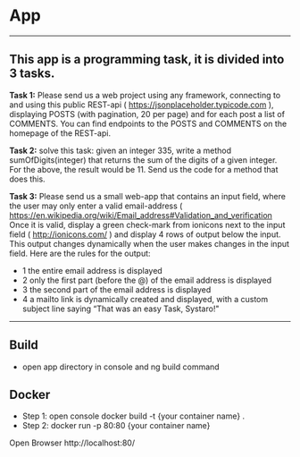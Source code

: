 # App

---

## This app is a programming task, it is divided into 3 tasks.

  **Task 1:** 
  Please send us a web project using any framework, 
  connecting to and using this public REST-api ( https://jsonplaceholder.typicode.com ), 
  displaying POSTS (with pagination, 20 per page) and for each post a list of COMMENTS. 
  You can find endpoints to the POSTS and COMMENTS on the homepage of the REST-api.


 **Task 2:** 
   solve this task: given an integer 335, write a method
   sumOfDigits(integer) that returns the sum of the digits of a given integer. 
   For the above, the result would be 11. Send us the code for a method that does this.


  **Task 3:**
    Please send us a small web-app that contains an input field, where the user may only enter a valid email-address ( https://en.wikipedia.org/wiki/Email_address#Validation_and_verification
    Once it is valid, display a green check-mark from ionicons next to the input field ( http://ionicons.com/ ) and display 4 rows of output below the input. This output changes dynamically when the user makes changes in the input field.
    Here are the rules for the output:
  - 1 the entire email address is displayed
  - 2 only the first part (before the @) of the email address is displayed
  - 3 the second part of the email address is displayed
  - 4 a mailto link is dynamically created and displayed, with a custom subject line saying “That was an easy Task, Systaro!"

---

## Build

* open app directory in console and ng build command

## Docker

* Step 1: open console docker build -t {your container name} .
* Step 2: docker run -p 80:80 {your container name}

Open Browser http://localhost:80/
